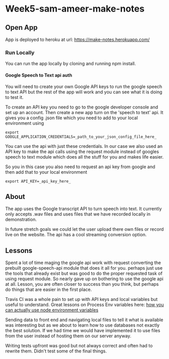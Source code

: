 # Week5-sam-ameer-make-notes

## Open App

App is deployed to heroku at url:
https://make-notes.herokuapp.com/

### Run Locally
You can run the app locally by cloning and running npm install.

#### Google Speech to Text api auth
You will need to create your own Google API keys to run the google speech to text API but the rest of the app will work and you can see what it is doing to test it.

To create an API key you need to go to the google developer console and set up an account. Then create a new app turn on the 'speech to text' api.
It gives you a config .json file which you need to add to your local environment using
```
export GOOGLE_APPLICATION_CREDENTIALS=_path_to_your_json_config_file_here_
```
You can use the api with just these credentials. In our case we also used an API key to make the api calls using the request module instead of googles speech to text module which does all the stuff for you and makes life easier.

So you in this case you also need to request an api key from google and then add that to your local environment
```
export API_KEY=_api_key_here_
```



## About

The app uses the Google transcript API to turn speech into text.
It currently only accepts .wav files and uses files that we have recorded locally in demonstration.

In future stretch goals we could let the user upload there own files or record live on the website. The api has a cool streaming conversion option.

## Lessons

Spent a lot of time maging the google api work with request converting the prebuilt google-speech-api module that does it all for you. perhaps just use the tools that already exist but was good to do the proper requested task of using request module.
So nearly gave up on bothering to use the google api at all. Lesson, you are often closer to success than you think, but perhaps do things that are easier in the first place.

Travis CI was a whole pain to set up with API keys and local variables but useful to understand.
Great lessons on Process Env variables here: [how you can actually use node environment variables](https://www.freecodecamp.org/news/heres-how-you-can-actually-use-node-environment-variables-8fdf98f53a0a/)

Sending data to front end and navigating local files to tell it what is available was interesting but as we about to learn how to use databases not exactly the best solution. If we had time we would have implemented it to use files from the user instead of hosting them on our server anyway.

Writing tests upfront was good but not always correct and often had to rewrite them. Didn't test some of the final things.

